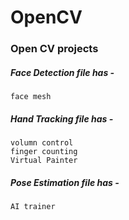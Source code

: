 # OpenCV

### Open CV projects

##### Face Detection file has - 
    face mesh

##### Hand Tracking file has -
    volumn control
    finger counting
    Virtual Painter
    
##### Pose Estimation file has - 
    AI trainer
